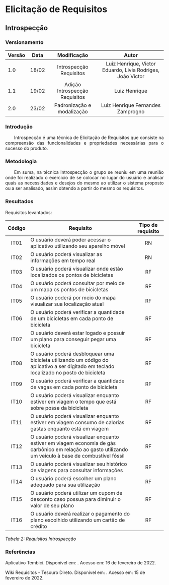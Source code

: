 # Elicitação de Requisitos

## Introspecção

### Versionamento

| Versão | Data | Modificação | Autor |
|-|-|:-:|:-:|
| 1.0 | 18/02 | Introspecção Requisitos | Luiz Henrique, Victor Eduardo, Livia Rodriges, João Victor |
| 1.1 | 19/02 | Adição Introspecção Requisitos | Luiz Henrique |
| 2.0 | 23/02 | Padronização e modalização | Luiz Henrique Fernandes Zamprogno |

### Introdução

<p align="justify">&emsp;&emsp;Introspecção é uma técnica de Elicitação de Requisitos que consiste na compreensão das funcionalidades e propriedades necessárias para o sucesso do produto.</p> 

### Metodologia

<p align="justify">&emsp;&emsp;Em suma, na técnica Introspecção o grupo se reuniu em uma reunião onde foi realizado o exercicio de se colocar no lugar do usuário e analisar quais as necessidades e desejos do mesmo ao utilizar o sistema proposto ou a ser analisado, assim obtendo a partir do mesmo os requisitos.</p> 

### Resultados

Requisitos levantados:

| Código | Requisito | Tipo de requisito |
|:--:|--|:--:|
| IT01 | O usuário deverá poder acessar o aplicativo utilizando seu aparelho móvel | RN |
| IT02 | O usuário poderá visualizar as informações em tempo real | RN |
| IT03 | O usuário poderá visualizar onde estão localizados os pontos de bicicletas | RF |
| IT04 | O usuário poderá consultar  por meio de um mapa os pontos de bicicletas| RF |
| IT05 | O usuário poderá por meio do mapa visualizar sua localização atual | RF |
| IT06 |O usuário poderá verificar a quantidade de um bicicletas em cada ponto de bicicleta | RF |
| IT07 | O usuário deverá estar logado e possuir um plano para conseguir pegar uma bicicleta | RF |
| IT08 | O usuário poderá  desbloquear uma bicicleta utilizando um código do aplicativo a ser digitado em teclado  localizado no posto de bicicleta | RF |
| IT09 | O usuário poderá verificar a quantidade de vagas em cada ponto de bicicleta | RF |
| IT10 | O usuário poderá visualizar enquanto estiver em viagem o tempo que está sobre posse da bicicleta | RF |
| IT11 | O usuário poderá visualizar enquanto estiver em viagem consumo de calorias gastas enquanto está em viagem | RF |
| IT12 | O usuário poderá visualizar enquanto estiver em viagem economia de gás carbônico em relação ao gasto utilizando um veículo à base de combustível fóssil | RF |
| IT13 | O usuário poderá visualizar seu histórico de viagens para consultar informações | RF |
| IT14 | O usuário poderá escolher um plano adequado para sua utilização | RF |
| IT15 | O usuário poderá utilizar um cupom de desconto caso possua para diminuir o valor de seu plano | RF |
| IT16 | O usuário deverá realizar o pagamento do plano escolhido utilizando um cartão de crédito | RF |

*Tabela 2: Requisitos Introspecção*

### Referências

<p>Aplicativo Tembici. Disponível em: <https://www.tembici.com.br>. Acesso em: 16 de fevereiro de 2022.
<p>Wiki Requisitos - Tesouro Direto. Disponível em: <https://requisitos-de-software.github.io/2021.1-TesouroDireto/>. Acesso em: 15 de fevereiro de 2022.